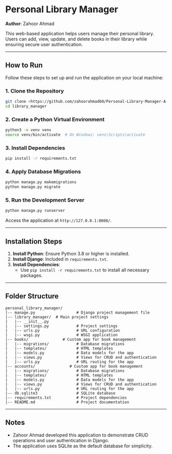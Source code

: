 # Personal Library Manager

**Author**: Zahoor Ahmad

This web-based application helps users manage their personal library. Users can add, view, update, and delete books in their library while ensuring secure user authentication.

---

## How to Run

Follow these steps to set up and run the application on your local machine:

### 1. Clone the Repository
```bash
git clone <https://github.com/zahoorahmad60/Personal-Library-Manager-A-Django-Based-CRUD-Application>
cd library_manager
```

### 2. Create a Python Virtual Environment
```bash
python3 -m venv venv
source venv/bin/activate  # On Windows: venv\Scripts\activate
```

### 3. Install Dependencies
```bash
pip install -r requirements.txt
```

### 4. Apply Database Migrations
```bash
python manage.py makemigrations
python manage.py migrate
```

### 5. Run the Development Server
```bash
python manage.py runserver
```

Access the application at `http://127.0.0.1:8000/`.

---

## Installation Steps

1. **Install Python**: Ensure Python 3.8 or higher is installed.
2. **Install Django**: Included in `requirements.txt`.
3. **Install Dependencies**:
   - Use `pip install -r requirements.txt` to install all necessary packages.

---

## Folder Structure
```
personal_library_manager/
|-- manage.py                  # Django project management file
|-- library_manager/  # Main project settings
|   |-- __init__.py
|   |-- settings.py            # Project settings
|   |-- urls.py                # URL configuration
|   |-- wsgi.py                # WSGI application
|-- books/               # Custom app for book management
|   |-- migrations/            # Database migrations
|   |-- templates/             # HTML templates
|   |-- models.py              # Data models for the app
|   |-- views.py               # Views for CRUD and authentication
|   |-- urls.py                # URL routing for the app
|-- accounts/               # Custom app for book management
|   |-- migrations/            # Database migrations
|   |-- templates/             # HTML templates
|   |-- models.py              # Data models for the app
|   |-- views.py               # Views for CRUD and authentication
|   |-- urls.py                # URL routing for the app
|-- db.sqlite3                 # SQLite database
|-- requirements.txt           # Project dependencies
|-- README.md                  # Project documentation
```
---

## Notes
- Zahoor Ahmad developed this application to demonstrate CRUD operations and user authentication in Django.
- The application uses SQLite as the default database for simplicity.
